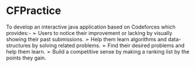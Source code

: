 # CFPractice

To develop an interactive java application based on Codeforces which provides:-
➢ Users to notice their improvement or lacking by visually showing
    their past submissions.
➢ Help them learn algorithms and data-structures by solving related
    problems.
➢ Find their desired problems and help them learn.
➢ Build a competitive sense by making a ranking list by the points they gain.
